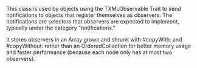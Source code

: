 This class is used by objects using the TXMLObservable Trait to send notifications to objects that register themselves as observers. The notifications are selectors that observers are expected to implement, typically under the category "notifications."

It stores observers in an Array grown and shrunk with #copyWith: and #copyWithout: rather than an OrderedCollection for better memory usage and faster performance (because each node only has at most two observers).